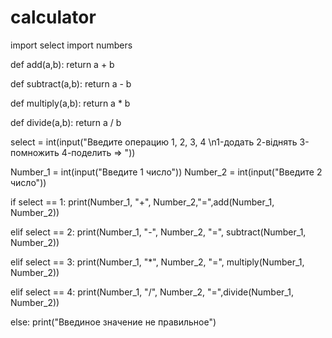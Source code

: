 # calculator

import select
import numbers

def add(a,b):
 return a + b

def subtract(a,b):
 return a - b

def multiply(a,b):
 return a * b

def divide(a,b):
 return a / b


select = int(input("Введите операцию 1, 2, 3, 4 \n1-додать 2-віднять 3-помножить 4-поделить => "))

Number_1 = int(input("Введите 1 число"))
Number_2 = int(input("Введите 2 число"))

if select == 1:
 print(Number_1, "+", Number_2,"=",add(Number_1, Number_2))

elif select == 2:
 print(Number_1, "-", Number_2, "=", subtract(Number_1, Number_2))

elif select == 3:
 print(Number_1, "*", Number_2, "=", multiply(Number_1, Number_2))

elif select == 4:
    print(Number_1, "/", Number_2, "=",divide(Number_1, Number_2))

else:
     print("Введиное значение не правильное")
